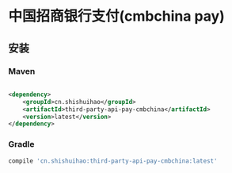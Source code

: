 # 中国招商银行支付(cmbchina pay)

## 安装

### Maven

```xml

<dependency>
    <groupId>cn.shishuihao</groupId>
    <artifactId>third-party-api-pay-cmbchina</artifactId>
    <version>latest</version>
</dependency>
```

### Gradle

```groovy
compile 'cn.shishuihao:third-party-api-pay-cmbchina:latest'
```
